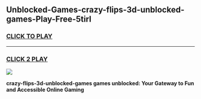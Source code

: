 
## Unblocked-Games-crazy-flips-3d-unblocked-games-Play-Free-5tirl
<h3>
<a href="https://premium76.site?title=crazy-flips-3d-unblocked-games&ref=20M">CLICK TO PLAY</a></h3>
<hr>

<h3>
<a href="https://premium76.site?title=crazy-flips-3d-unblocked-games&ref=20M">CLICK 2 PLAY</a>
  
</h3>

<a href="https://premium76.site?title=crazy-flips-3d-unblocked-games&ref=19M"><img src="https://clearcache.store/games.png"></a>


**crazy-flips-3d-unblocked-games games unblocked: Your Gateway to Fun and Accessible Online Gaming**
